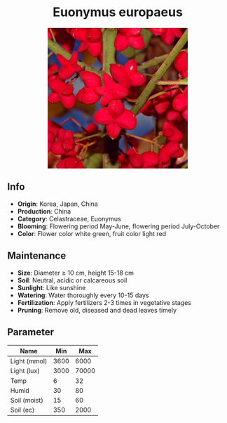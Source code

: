 <h1 align='center'>Euonymus europaeus</h1>
<p align="center">
    <img 
        align='center'
        width='320'
        src="../images/euonymus europaeus.png" 
        alt='Euonymus europaeus' />
</p>

## Info

 - **Origin**: Korea, Japan, China
 - **Production**: China
 - **Category**: Celastraceae, Euonymus
 - **Blooming**: Flowering period May-June, flowering period July-October
 - **Color**: Flower color white green, fruit color light red

## Maintenance

 - **Size**: Diameter ≥ 10 cm, height 15-18 cm
 - **Soil**: Neutral, acidic or calcareous soil
 - **Sunlight**: Like sunshine
 - **Watering**: Water thoroughly every 10-15 days
 - **Fertilization**: Apply fertilizers 2-3 times in vegetative stages
 - **Pruning**: Remove old, diseased and dead leaves timely

## Parameter

| Name         | Min  | Max   |
|--------------|------|-------|
| Light (mmol) | 3600 | 6000  |
| Light (lux)  | 3000 | 70000 |
| Temp         | 6    | 32    |
| Humid        | 30   | 80    |
| Soil (moist) | 15   | 60    |
| Soil (ec)    | 350  | 2000  |